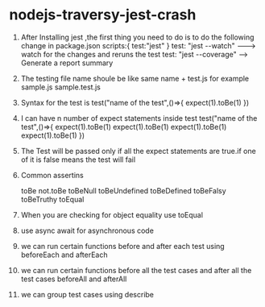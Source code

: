 # nodejs-traversy-jest-crash

1. After Installing jest ,the first thing you need to do is to do the following change in package.json
   scripts:{
       test:"jest"
   }
   test: "jest --watch" ---> watch for the changes and reruns the test
   test: "jest --coverage" --> Generate a report summary

2. The testing file name shoule be like same name + test.js
    for example sample.js
                sample.test.js

3. Syntax for the test is 
    test("name of the test",()=>{
        expect(1).toBe(1)
    })

4. I can have n number of expect statements inside test
    test("name of the test",()=>{
        expect(1).toBe(1)
        expect(1).toBe(1)
        expect(1).toBe(1)
        expect(1).toBe(1)
    })

5. The Test will be passed only if all the expect statements are true.if one of it is false means the test will fail

6. Common assertins
   
   toBe
   not.toBe
   toBeNull
   toBeUndefined
   toBeDefined
   toBeFalsy
   toBeTruthy
   toEqual

7. When you are checking for object equality use toEqual

8. use async await for asynchronous code

9. we can run certain functions before and after each test using beforeEach and afterEach

10. we can run certain functions before all the test cases and after all the test cases
    beforeAll and afterAll

11. we can group test cases using describe